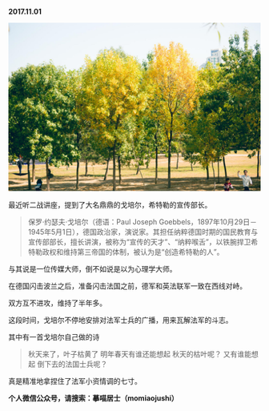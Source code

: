 
          
            
**2017.11.01**



![](img/51001-69aeac2d7453ede2.jpg)




最近听二战讲座，提到了大名鼎鼎的戈培尔，希特勒的宣传部长。
>保罗·约瑟夫·戈培尔（德语：Paul Joseph Goebbels，1897年10月29日－1945年5月1日），德国政治家，演说家。其担任纳粹德国时期的国民教育与宣传部部长，擅长讲演，被称为“宣传的天才”、“纳粹喉舌”，以铁腕捍卫希特勒政权和维持第三帝国的体制，被认为是“创造希特勒的人”。



与其说是一位传媒大师，倒不如说是以为心理学大师。

在德国闪击波兰之后，准备闪击法国之前，德军和英法联军一致在西线对峙。

双方互不进攻，维持了半年多。

这段时间，戈培尔不停地安排对法军士兵的广播，用来瓦解法军的斗志。

其中有一首戈培尔自己做的诗
>秋天来了，叶子枯黄了
明年春天有谁还能想起
秋天的枯叶呢？
又有谁能想起
倒下去的法国士兵呢？



真是精准地拿捏住了法军小资情调的七寸。


**个人微信公众号，请搜索：摹喵居士（momiaojushi）**

          
        